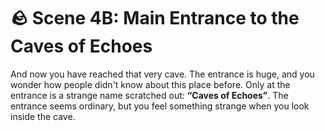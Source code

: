 # 🪨 Scene 4B: Main Entrance to the Caves of Echoes
And now you have reached that very cave. The entrance is huge, and you wonder how people didn't know about this place before. Only at the entrance is a strange name scratched out: **“Caves of Echoes”**. The entrance seems ordinary, but you feel something strange when you look inside the cave.